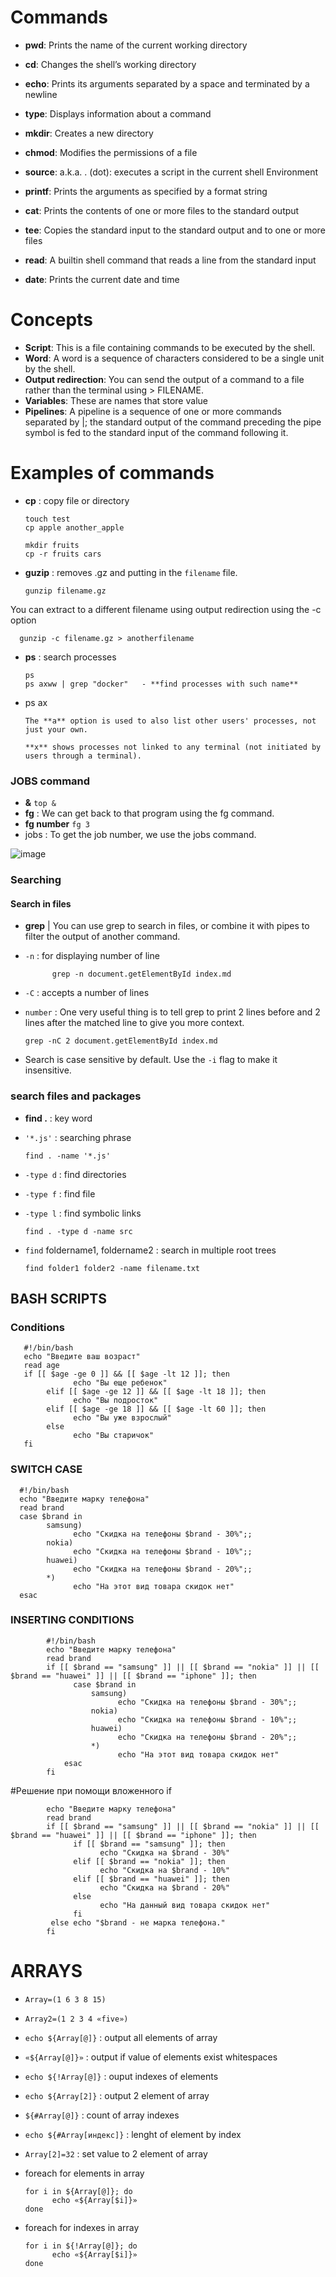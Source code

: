 # Commands

- **pwd**: Prints the name of the current working directory
- **cd**: Changes the shell’s working directory
- **echo**: Prints its arguments separated by a space and terminated by a newline
- **type**: Displays information about a command
- **mkdir**: Creates a new directory
- **chmod**: Modifies the permissions of a file
- **source**: a.k.a. . (dot): executes a script in the current shell Environment
- **printf**: Prints the arguments as specified by a format string

- **cat**: Prints the contents of one or more files to the standard output
- **tee**: Copies the standard input to the standard output and to one or more files
- **read**: A builtin shell command that reads a line from the standard input
- **date**: Prints the current date and time

# Concepts
- **Script**: This is a file containing commands to be executed by the shell.
- **Word**: A word is a sequence of characters considered to be a single unit by the shell.
- **Output redirection**: You can send the output of a command to a file rather than the terminal using > FILENAME.
- **Variables**: These are names that store value
- **Pipelines**: A pipeline is a sequence of one or more commands separated by |; the standard output of the command preceding the pipe symbol is fed to the standard input of the command following it.

# Examples of commands 

- **cp** : copy file or directory

      touch test
      cp apple another_apple
      
      mkdir fruits
      cp -r fruits cars

- **guzip** : removes .gz and putting in the ```filename``` file.

      gunzip filename.gz

You can extract to a different filename using output redirection using the -c option

      gunzip -c filename.gz > anotherfilename

- **ps** : search processes

      ps 
      ps axww | grep "docker"   - **find processes with such name**
      
- ps ax 

      The **a** option is used to also list other users' processes, not just your own. 
      
      **x** shows processes not linked to any terminal (not initiated by users through a terminal).
### JOBS command

- **&** ```top &```
- **fg** :   We can get back to that program using the fg command. 
- **fg number**   ```fg 3```
- jobs   : To get the job number, we use the jobs command.

![image](https://user-images.githubusercontent.com/79608549/151985610-5efffa33-ee3f-4f4c-bfaf-8a9180f90a8f.png)

### Searching

#### Search in files 

- **grep**   | You can use grep to search in files, or combine it with pipes to filter the output of another command.
- ```-n``` : for displaying number of line 

            grep -n document.getElementById index.md

- ```-C``` :  accepts a number of lines 
- ```number``` :  One very useful thing is to tell grep to print 2 lines before and 2 lines after the matched line to give you more context.

      grep -nC 2 document.getElementById index.md
      
- Search is case sensitive by default. Use the ```-i``` flag to make it insensitive.

### search files and packages 

- **find .**   : key word
- ```'*.js'``` : searching phrase
 
      find . -name '*.js'
      
- ```-type d``` : find directories
- ```-type f``` : find file
- ```-type l``` : find symbolic links

      find . -type d -name src

- ```find``` foldername1, foldername2 : search in multiple root trees

      find folder1 folder2 -name filename.txt

## BASH SCRIPTS

### Conditions 

       #!/bin/bash
       echo "Введите ваш возраст"
       read age
       if [[ $age -ge 0 ]] && [[ $age -lt 12 ]]; then
                  echo "Вы еще ребенок"
            elif [[ $age -ge 12 ]] && [[ $age -lt 18 ]]; then
                  echo "Вы подросток"
            elif [[ $age -ge 18 ]] && [[ $age -lt 60 ]]; then
                  echo "Вы уже взрослый"
            else
                  echo "Вы старичок"
       fi
       
### SWITCH CASE

      #!/bin/bash
      echo "Введите марку телефона"
      read brand
      case $brand in
            samsung)
                  echo "Скидка на телефоны $brand - 30%";;
            nokia)
                  echo "Скидка на телефоны $brand - 10%";;
            huawei)
                  echo "Скидка на телефоны $brand - 20%";;
            *)
                  echo "На этот вид товара скидок нет"
      esac
      
### INSERTING CONDITIONS

            #!/bin/bash
            echo "Введите марку телефона"
            read brand
            if [[ $brand == "samsung" ]] || [[ $brand == "nokia" ]] || [[ $brand == "huawei" ]] || [[ $brand == "iphone" ]]; then
                  case $brand in
                      samsung)
                            echo "Скидка на телефоны $brand - 30%";;
                      nokia)
                            echo "Скидка на телефоны $brand - 10%";;
                      huawei)
                            echo "Скидка на телефоны $brand - 20%";;
                      *)
                            echo "На этот вид товара скидок нет"
                esac
            fi
            
  #Решение при помощи вложенного if
  
            echo "Введите марку телефона"
            read brand
            if [[ $brand == "samsung" ]] || [[ $brand == "nokia" ]] || [[ $brand == "huawei" ]] || [[ $brand == "iphone" ]]; then
                  if [[ $brand == "samsung" ]]; then
                        echo "Скидка на $brand - 30%"
                  elif [[ $brand == "nokia" ]]; then
                        echo "Скидка на $brand - 10%"
                  elif [[ $brand == "huawei" ]]; then
                        echo "Скидка на $brand - 20%"
                  else
                        echo "На данный вид товара скидок нет"
                  fi
             else echo "$brand - не марка телефона."
            fi
# ARRAYS

- ```Array=(1 6 3 8 15)```
-  ```Array2=(1 2 3 4 «five»)```
-  ```echo ${Array[@]}```       : output all elements of array
- ```«${Array[@]}»```           : output if value of elements exist whitespaces
- ```echo ${!Array[@]}```       : ouput indexes of elements
- ```echo ${Array[2]}```        : output 2 element of array
- ```${#Array[@]}```            : count of array indexes 
- ```echo ${#Array[индекс]}```  : lenght of element by index
- ```Array[2]=32```             : set value to 2 element of array

- foreach for elements in array

      for i in ${Array[@]}; do
            echo «${Array[$i]}»
      done

- foreach for indexes in array

      for i in ${!Array[@]}; do
            echo «${Array[$i]}»
      done
